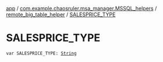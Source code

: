 [app](../../index.md) / [com.example.chaosruler.msa_manager.MSSQL_helpers](../index.md) / [remote_big_table_helper](index.md) / [SALESPRICE_TYPE](.)

# SALESPRICE_TYPE

`var SALESPRICE_TYPE: `[`String`](https://kotlinlang.org/api/latest/jvm/stdlib/kotlin/-string/index.html)